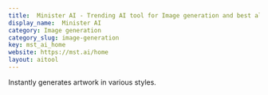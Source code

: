 ```yaml
---
title:  Minister AI - Trending AI tool for Image generation and best alternatives
display_name:  Minister AI
category: Image generation
category_slug: image-generation
key: mst_ai_home
website: https://mst.ai/home
layout: aitool
---
```


Instantly generates artwork in various styles.
